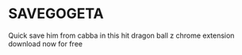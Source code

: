 # SAVEGOGETA
 Quick save him from cabba in this hit dragon ball z chrome extension download now for free
